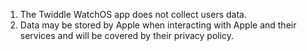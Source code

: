 1. The Twiddle WatchOS app does not collect users data.
2. Data may be stored by Apple when interacting with Apple and their services and will be covered by their privacy policy. 
